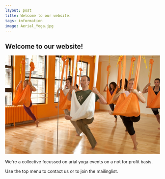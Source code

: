 ```yaml
---
layout: post
title: Welcome to our website.
tags: information
image: Aerial_Yoga.jpg
---
```


## Welcome to our website!
![](/assets/img/Aerial_Yoga.jpg)

We're a collective focussed on arial yoga events on a not for profit basis. 

Use the top menu to contact us or to join the mailinglist.

